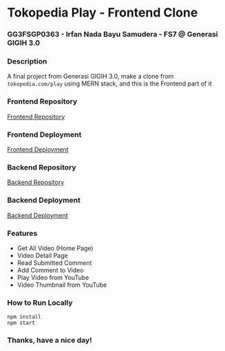 # Tokopedia Play - Frontend Clone

### GG3FSGP0363 - Irfan Nada Bayu Samudera - FS7 @ Generasi GIGIH 3.0

### Description

A final project from Generasi GIGIH 3.0, make a clone from `tokopedia.com/play` using MERN stack, and this is the Frontend part of it

### Frontend Repository

[Frontend Repository](https://github.com/eerfunn/TokopediaPlay-Frontend-Clone)

### Frontend Deployment

[Frontend Deployment](https://tokopediaplayclone.vercel.app/detail/YSBPlQCiPao)

### Backend Repository

[Backend Repository](https://github.com/eerfunn/TokopediaPlay-Backend-Clone)

### Backend Deployment

[Backend Deployment](https://tokopediaplay-backend-clone-production.up.railway.app/)

### Features

- Get All Video (Home Page)
- Video Detail Page
- Read Submitted Comment
- Add Comment to Video
- Play Video from YouTube
- Video Thumbnail from YouTube

### How to Run Locally

```
npm install
npm start
```

### Thanks, have a nice day!
